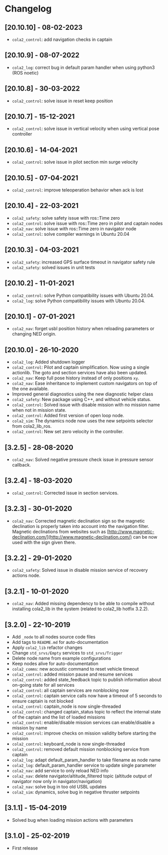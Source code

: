 # Changelog

## [20.10.10] - 08-02-2023

* `cola2_control`: add navigation checks in captain

## [20.10.9] - 08-07-2022

* `cola2_log`: correct bug in default param handler when using python3 (ROS noetic)

## [20.10.8] - 30-03-2022

* `cola2_control`: solve issue in reset keep position

## [20.10.7] - 15-12-2021

* `cola2_control`: solve issue in vertical velocity when using vertical pose controller

## [20.10.6] - 14-04-2021

* `cola2_control`: solve issue in pilot section min surge velocity

## [20.10.5] - 07-04-2021

* `cola2_control`: improve teleoperation behavior when ack is lost

## [20.10.4] - 22-03-2021

* `cola2_safety`: solve safety issue with ros::Time zero
* `cola2_control`: solve issue with ros::Time zero in pilot and captain nodes
* `cola2_nav`: solve issue with ros::Time zero in navigator node
* `cola2_control`: solve compiler warnings in Ubuntu 20.04

## [20.10.3] - 04-03-2021

* `cola2_safety`: increased GPS surface timeout in navigator safety rule
* `cola2_safety`: solved issues in unit tests

## [20.10.2] - 11-01-2021

* `cola2_control`: solve Python compatibility issues with Ubuntu 20.04.
* `cola2_log`: solve Python compatibility issues with Ubuntu 20.04.

## [20.10.1] - 07-01-2021

* `cola2_nav`: forget usbl position history when reloading parameters or changing NED origin.

## [20.10.0] - 26-10-2020

* `cola2_log`: Added shutdown logger
* `cola2_control`: Pilot and captain simplification. Now using a single actionlib. The goto and section services have also been updated.
* `cola2_nav`: Keep full pose history instead of only positions `xy`.
* `cola2_nav`: Ease inheritance to implement custom navigators on top of the one available.
* Improved general diagnostics using the new diagnostic helper class
* `cola2_safety`: New package using C++, and without vehicle status.
* `cola2_control`: Solved issue with disable mission with no mission name when not in mission state.
* `cola2_control`: Added first version of open loop node.
* `cola2_sim`: The dynamics node now uses the new setpoints selector from cola2_lib_ros.
* `cola2_control`: New set zero velocity in the controller.

## [3.2.5] - 28-08-2020

* `cola2_nav`: Solved negative pressure check issue in pressure sensor callback.

## [3.2.4] - 18-03-2020

* `cola2_control`: Corrected issue in section services.

## [3.2.3] - 30-01-2020

* `cola2_nav`: Corrected magnetic declination sign so the magnetic declination is properly taken into account into the navigation filter. Magnetic declinations from websites such as [http://www.magnetic-declination.com/](http://www.magnetic-declination.com/) can be now used with the sign given there.

## [3.2.2] - 29-01-2020

* `cola2_safety`: Solved issue in disable mission service of recovery actions node.

## [3.2.1] - 10-01-2020

* `cola2_nav`: Added missing dependency to be able to compile without installing cola2_lib in the system (related to cola2_lib hotfix 3.2.2).

## [3.2.0] - 22-10-2019

* Add `_node` to all nodes source code files
* Add tags to `README.md` for auto-documentation
* Apply `cola2_lib` refactor changes
* Change `std_srvs/Empty` services to `std_srvs/Trigger`
* Delete node name from example configurations
* Keep nodes alive for auto-documentation
* `cola2_comms`: new acoustic command to reset vehicle timeout
* `cola2_control`: added mission pause and resume services
* `cola2_control`: added state_feedback topic to publish information about on-going state for all services
* `cola2_control`: all captain services are nonblocking now
* `cola2_control`: captain service calls now have a timeout of 5 seconds to ensure captain is not blocked
* `cola2_control`: captain_node is now single-threaded
* `cola2_control`: changed captain_status topic to reflect the internal state of the captain and the list of loaded missions
* `cola2_control`: enable/disable mission services can enable/disable a mission by name
* `cola2_control`: improve checks on mission validity before starting the mission
* `cola2_control`: keyboard_node is now single-threaded
* `cola2_control`: removed default mission nonblocking service from captain
* `cola2_log`: adapt default_param_handler to take filename as node name
* `cola2_log`: default_param_handler service to update single parameter
* `cola2_nav`: add service to only reload NED info
* `cola2_nav`: delete navigator/altitude_filtered topic (altitude output of navigator now only in navigator/navigation)
* `cola2_nav`: solve bug in too old USBL updates
* `cola2_sim`: dynamics, solve bug in negative thruster setpoints

## [3.1.1] - 15-04-2019

* Solved bug when loading mission actions with parameters

## [3.1.0] - 25-02-2019

* First release
